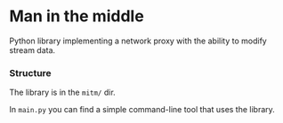 # Man in the middle
Python library implementing a network proxy with the ability to modify stream data.

### Structure

The library is in the `mitm/` dir.

In `main.py` you can find a simple command-line tool that uses the library.
